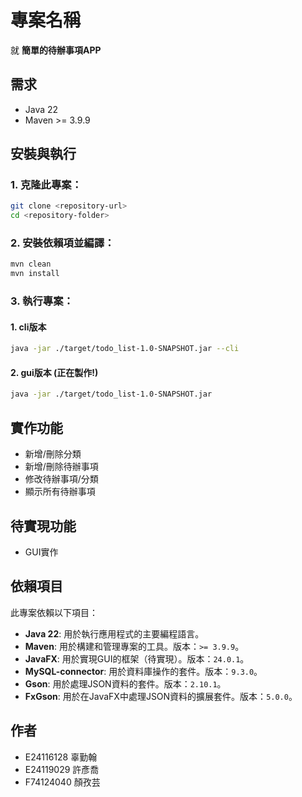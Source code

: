 # 專案名稱

就 **簡單的待辦事項APP**

## 需求

- Java 22
- Maven >= 3.9.9

## 安裝與執行

### 1. 克隆此專案：
   ```bash
   git clone <repository-url>
   cd <repository-folder>
   ```

### 2. 安裝依賴項並編譯：
   ```bash
   mvn clean
   mvn install
   ```

### 3. 執行專案：
   #### 1. cli版本
   ```bash
   java -jar ./target/todo_list-1.0-SNAPSHOT.jar --cli
   ```   

   #### 2. gui版本 (正在製作!)
   ```bash
   java -jar ./target/todo_list-1.0-SNAPSHOT.jar
   ```

## 實作功能

- 新增/刪除分類
- 新增/刪除待辦事項
- 修改待辦事項/分類
- 顯示所有待辦事項

## 待實現功能

- GUI實作

## 依賴項目

此專案依賴以下項目：

- **Java 22**: 用於執行應用程式的主要編程語言。
- **Maven**: 用於構建和管理專案的工具。版本：`>= 3.9.9`。
- **JavaFX**: 用於實現GUI的框架（待實現）。版本：`24.0.1`。
- **MySQL-connector**: 用於資料庫操作的套件。版本：`9.3.0`。
- **Gson**: 用於處理JSON資料的套件。版本：`2.10.1`。
- **FxGson**: 用於在JavaFX中處理JSON資料的擴展套件。版本：`5.0.0`。

## 作者

- E24116128 辜勤翰
- E24119029 許彥喬
- F74124040 顏孜芸